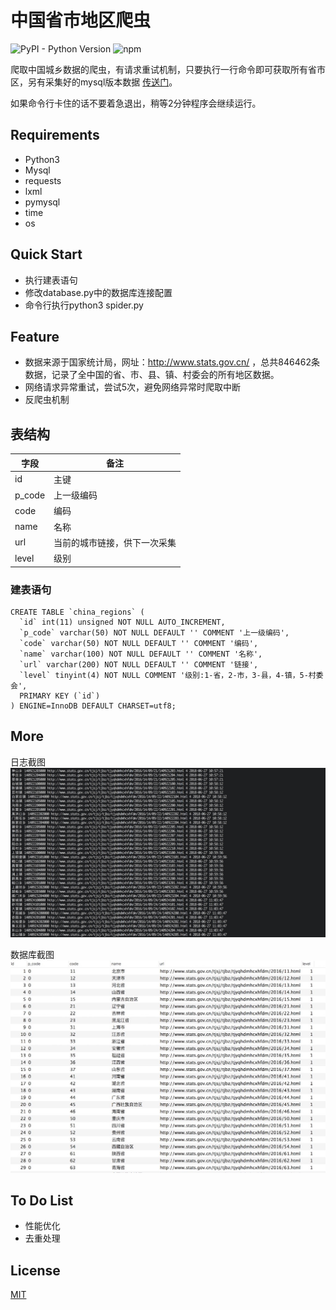 # 中国省市地区爬虫


![PyPI - Python Version](https://img.shields.io/pypi/pyversions/Django.svg)
![npm](https://img.shields.io/npm/l/express.svg)



爬取中国城乡数据的爬虫，有请求重试机制，只要执行一行命令即可获取所有省市区，另有采集好的mysql版本数据 [传送门](https://github.com/wjhtime/china_regions)。

如果命令行卡住的话不要着急退出，稍等2分钟程序会继续运行。



## Requirements

- Python3
- Mysql
- requests
- lxml
- pymysql
- time
- os





## Quick Start

- 执行建表语句
- 修改database.py中的数据库连接配置
- 命令行执行python3 spider.py



## Feature

- 数据来源于国家统计局，网址：<http://www.stats.gov.cn/> ，总共846462条数据，记录了全中国的省、市、县、镇、村委会的所有地区数据。
- 网络请求异常重试，尝试5次，避免网络异常时爬取中断
- 反爬虫机制





## 表结构

| 字段     | 备注             |
| ------ | -------------- |
| id     | 主键             |
| p_code | 上一级编码          |
| code   | 编码             |
| name   | 名称             |
| url    | 当前的城市链接，供下一次采集 |
| level  | 级别             |



### 建表语句

```mysql
CREATE TABLE `china_regions` (
  `id` int(11) unsigned NOT NULL AUTO_INCREMENT,
  `p_code` varchar(50) NOT NULL DEFAULT '' COMMENT '上一级编码',
  `code` varchar(50) NOT NULL DEFAULT '' COMMENT '编码',
  `name` varchar(100) NOT NULL DEFAULT '' COMMENT '名称',
  `url` varchar(200) NOT NULL DEFAULT '' COMMENT '链接',
  `level` tinyint(4) NOT NULL COMMENT '级别:1-省，2-市，3-县，4-镇，5-村委会',
  PRIMARY KEY (`id`)
) ENGINE=InnoDB DEFAULT CHARSET=utf8;
```



## More

日志截图
![截图](./images/screenshot.jpeg)

数据库截图
![截图](./images/screenshot2.jpeg)





## To Do List

- 性能优化
- 去重处理



## License

[MIT](https://github.com/wjhtime/china_region_spider/blob/master/LICENSE)
